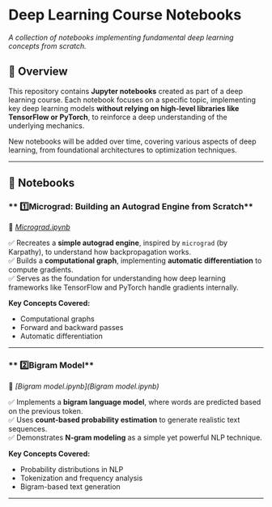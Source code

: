 # Deep Learning Course Notebooks  
*A collection of notebooks implementing fundamental deep learning concepts from scratch.*

## 📌 Overview  
This repository contains **Jupyter notebooks** created as part of a deep learning course. Each notebook focuses on a specific topic, implementing key deep learning models **without relying on high-level libraries like TensorFlow or PyTorch**, to reinforce a deep understanding of the underlying mechanics.

New notebooks will be added over time, covering various aspects of deep learning, from foundational architectures to optimization techniques.

---

## 📁 Notebooks  


### ** 1️⃣Micrograd: Building an Autograd Engine from Scratch**  
📌 *[Micrograd.ipynb](Micrograd.ipynb)*  

✅ Recreates a **simple autograd engine**, inspired by `micrograd` (by Karpathy), to understand how backpropagation works.  
✅ Builds a **computational graph**, implementing **automatic differentiation** to compute gradients.  
✅ Serves as the foundation for understanding how deep learning frameworks like TensorFlow and PyTorch handle gradients internally.  

**Key Concepts Covered:**  
- Computational graphs  
- Forward and backward passes  
- Automatic differentiation  

---

### ** 2️⃣Bigram Model**  
📌 *[Bigram model.ipynb](Bigram model.ipynb)*  

✅ Implements a **bigram language model**, where words are predicted based on the previous token.  
✅ Uses **count-based probability estimation** to generate realistic text sequences.  
✅ Demonstrates **N-gram modeling** as a simple yet powerful NLP technique.  

**Key Concepts Covered:**  
- Probability distributions in NLP  
- Tokenization and frequency analysis  
- Bigram-based text generation  

---

